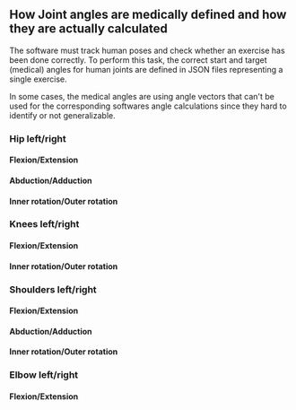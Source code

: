 ## How Joint angles are medically defined and how they are actually calculated

The software must track human poses and check whether an exercise has been done correctly. To perform this task, the correct start and target (medical) angles for human joints are defined in JSON files representing a single exercise.

In some cases, the medical angles are using angle vectors that can't be used for the corresponding softwares angle calculations since they hard to identify or not generalizable.

### Hip left/right

#### Flexion/Extension

#### Abduction/Adduction

#### Inner rotation/Outer rotation

### Knees left/right

#### Flexion/Extension

#### Inner rotation/Outer rotation

### Shoulders left/right

#### Flexion/Extension

#### Abduction/Adduction

#### Inner rotation/Outer rotation

### Elbow left/right

#### Flexion/Extension
